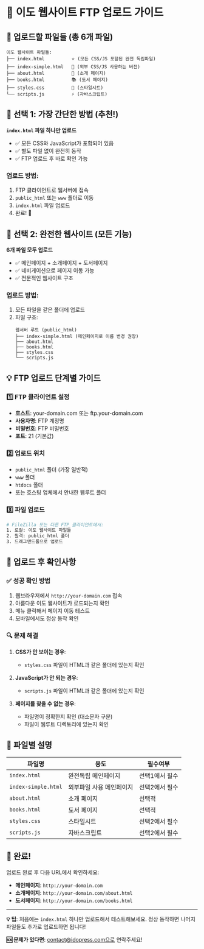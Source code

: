 # 🚀 이도 웹사이트 FTP 업로드 가이드

## 📁 업로드할 파일들 (총 6개 파일)

```
이도 웹사이트 파일들:
├── index.html          ⭐ (모든 CSS/JS 포함된 완전 독립파일)
├── index-simple.html   📱 (외부 CSS/JS 사용하는 버전)
├── about.html          📄 (소개 페이지)
├── books.html          📚 (도서 페이지)
├── styles.css          🎨 (스타일시트)
└── scripts.js          ⚡ (자바스크립트)
```

## 🎯 선택 1: 가장 간단한 방법 (추천!)

**`index.html` 파일 하나만 업로드**
- ✅ 모든 CSS와 JavaScript가 포함되어 있음
- ✅ 별도 파일 없이 완전히 동작
- ✅ FTP 업로드 후 바로 확인 가능

### 업로드 방법:
1. FTP 클라이언트로 웹서버에 접속
2. `public_html` 또는 `www` 폴더로 이동
3. `index.html` 파일 업로드
4. 완료! 🎉

## 🎯 선택 2: 완전한 웹사이트 (모든 기능)

**6개 파일 모두 업로드**
- ✅ 메인페이지 + 소개페이지 + 도서페이지
- ✅ 네비게이션으로 페이지 이동 가능
- ✅ 전문적인 웹사이트 구조

### 업로드 방법:
1. 모든 파일을 같은 폴더에 업로드
2. 파일 구조:
   ```
   웹서버 루트 (public_html)
   ├── index-simple.html (메인페이지로 이름 변경 권장)
   ├── about.html
   ├── books.html
   ├── styles.css
   └── scripts.js
   ```

## 💡 FTP 업로드 단계별 가이드

### 1️⃣ FTP 클라이언트 설정
- **호스트**: your-domain.com 또는 ftp.your-domain.com
- **사용자명**: FTP 계정명
- **비밀번호**: FTP 비밀번호
- **포트**: 21 (기본값)

### 2️⃣ 업로드 위치
- `public_html` 폴더 (가장 일반적)
- `www` 폴더
- `htdocs` 폴더
- 또는 호스팅 업체에서 안내한 웹루트 폴더

### 3️⃣ 파일 업로드
```bash
# FileZilla 또는 다른 FTP 클라이언트에서:
1. 로컬: 이도 웹사이트 파일들
2. 원격: public_html 폴더
3. 드래그앤드롭으로 업로드
```

## 🔧 업로드 후 확인사항

### ✅ 성공 확인 방법
1. 웹브라우저에서 `http://your-domain.com` 접속
2. 아름다운 이도 웹사이트가 로드되는지 확인
3. 메뉴 클릭해서 페이지 이동 테스트
4. 모바일에서도 정상 동작 확인

### 🔍 문제 해결
1. **CSS가 안 보이는 경우**:
   - `styles.css` 파일이 HTML과 같은 폴더에 있는지 확인
   
2. **JavaScript가 안 되는 경우**:
   - `scripts.js` 파일이 HTML과 같은 폴더에 있는지 확인
   
3. **페이지를 찾을 수 없는 경우**:
   - 파일명이 정확한지 확인 (대소문자 구분)
   - 파일이 웹루트 디렉토리에 있는지 확인

## 📱 파일별 설명

| 파일명 | 용도 | 필수여부 |
|--------|------|----------|
| `index.html` | 완전독립 메인페이지 | 선택1에서 필수 |
| `index-simple.html` | 외부파일 사용 메인페이지 | 선택2에서 필수 |
| `about.html` | 소개 페이지 | 선택적 |
| `books.html` | 도서 페이지 | 선택적 |
| `styles.css` | 스타일시트 | 선택2에서 필수 |
| `scripts.js` | 자바스크립트 | 선택2에서 필수 |

## 🎉 완료!

업로드 완료 후 다음 URL에서 확인하세요:
- **메인페이지**: `http://your-domain.com`
- **소개페이지**: `http://your-domain.com/about.html`
- **도서페이지**: `http://your-domain.com/books.html`

---

**💡 팁**: 처음에는 `index.html` 하나만 업로드해서 테스트해보세요. 정상 동작하면 나머지 파일들도 추가로 업로드하면 됩니다!

**🆘 문제가 있다면**: contact@idopress.com으로 연락주세요!